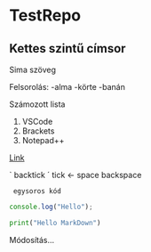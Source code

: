 # TestRepo
## Kettes szintű címsor

Sima szöveg

Felsorolás:
-alma
-körte
-banán

Számozott lista
1. VSCode
2. Brackets
3. Notepad++


[Link](https://acsjszki.hu)

` backtick
´  tick
 <- space
  backspace
  
  ` egysoros kód`
  
  ```javascript
  console.log("Hello");
  ```
  
  ```python
  print("Hello MarkDown")
  ```

Módosítás...